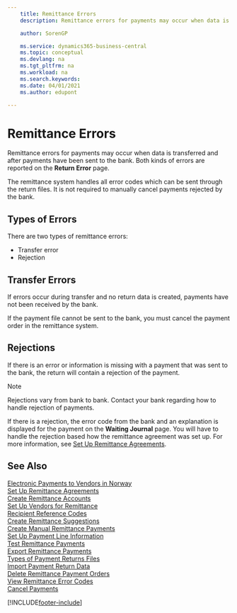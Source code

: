 ```yaml
---
    title: Remittance Errors
    description: Remittance errors for payments may occur when data is transferred and after payments have been sent to the bank. Both kinds of errors are reported on the Return Error page.

    author: SorenGP

    ms.service: dynamics365-business-central
    ms.topic: conceptual
    ms.devlang: na
    ms.tgt_pltfrm: na
    ms.workload: na
    ms.search.keywords:
    ms.date: 04/01/2021
    ms.author: edupont

---
```

# Remittance Errors
Remittance errors for payments may occur when data is transferred and after payments have been sent to the bank. Both kinds of errors are reported on the **Return Error** page.  

The remittance system handles all error codes which can be sent through the return files. It is not required to manually cancel payments rejected by the bank.  

## Types of Errors  
There are two types of remittance errors:  

- Transfer error  
- Rejection  

## Transfer Errors  
If errors occur during transfer and no return data is created, payments have not been received by the bank.  

If the payment file cannot be sent to the bank, you must cancel the payment order in the remittance system.  

## Rejections  
If there is an error or information is missing with a payment that was sent to the bank, the return will contain a rejection of the payment.  

> [!NOTE]  
>  Rejections vary from bank to bank. Contact your bank regarding how to handle rejection of payments.  

If there is a rejection, the error code from the bank and an explanation is displayed for the payment on the **Waiting Journal** page. You will have to handle the rejection based how the remittance agreement was set up. For more information, see [Set Up Remittance Agreements](how-to-set-up-remittance-agreements.md).  

## See Also  
 [Electronic Payments to Vendors in Norway](electronic-payments-to-vendors-in-norway.md)   
 [Set Up Remittance Agreements](how-to-set-up-remittance-agreements.md)   
 [Create Remittance Accounts](how-to-create-remittance-accounts.md)   
 [Set Up Vendors for Remittance](how-to-set-up-vendors-for-remittance.md)   
 [Recipient Reference Codes](recipient-reference-codes.md)   
 [Create Remittance Suggestions](how-to-create-remittance-suggestions.md)   
 [Create Manual Remittance Payments](how-to-create-manual-remittance-payments.md)   
 [Set Up Payment Line Information](how-to-set-up-payment-line-information.md)   
 [Test Remittance Payments](how-to-test-remittance-payments.md)   
 [Export Remittance Payments](how-to-export-remittance-payments.md)   
 [Types of Payment Returns Files](types-of-payment-returns-files.md)   
 [Import Payment Return Data](how-to-import-payment-return-data.md)   
 [Delete Remittance Payment Orders](how-to-delete-remittance-payment-orders.md)   
 [View Remittance Error Codes](how-to-view-remittance-error-codes.md)   
 [Cancel Payments](how-to-cancel-payments.md)


[!INCLUDE[footer-include](../../includes/footer-banner.md)]